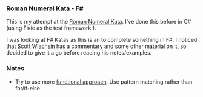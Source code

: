 ﻿### Roman Numeral Kata - F#

This is my attempt at the [Roman Numeral Kata](https://agilekatas.co.uk/katas/romannumerals-kata). I've done this before in C# (using Fixie as the test framework!).

I was looking at F# Katas as this is an to complete something in F#. I noticed that [Scott Wlachsin](https://swlaschin.gitbooks.io/fsharpforfunandprofit/content/posts/roman-numeral-kata.html) has a commentary
and some other material on it, so decided to give it a go before reading his notes/examples.

### Notes

- Try to use more [functional approach](https://fsharpforfunandprofit.com/learning-fsharp/#dos-and-donts). Use pattern matching rather than for/if-else
